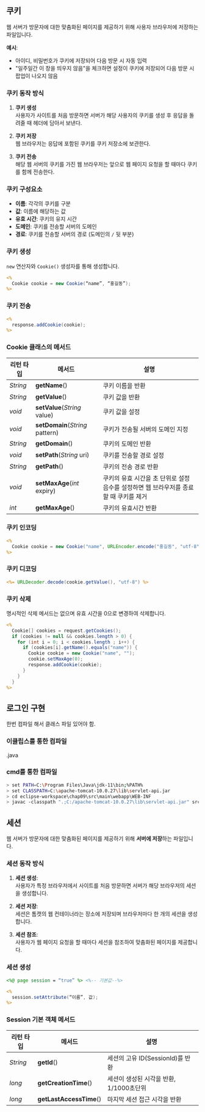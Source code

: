 ## 쿠키
웹 서버가 방문자에 대한 맞춤화된 페이지를 제공하기 위해 사용자 브라우저에 저장하는 파일입니다.

**예시**:
- 아이디, 비밀번호가 쿠키에 저장되어 다음 방문 시 자동 입력
- "일주일간 이 창을 띄우지 않음"을 체크하면 설정이 쿠키에 저장되어 다음 방문 시 팝업이 나오지 않음

### 쿠키 동작 방식
1. **쿠키 생성**   
사용자가 사이트를 처음 방문하면 서버가 해당 사용자의 쿠키를 생성 후 응답을 돌려줄 때 헤더에 담아서 보낸다.   

2. **쿠키 저장**   
웹 브라우저는 응답에 포함된 쿠키를 쿠키 저장소에 보관한다.   

3. **쿠키 전송**   
해당 웹 서버의 쿠키를 가진 웹 브라우저는 앞으로 웹 페이지 요청을 할 때마다 쿠키를 함께 전송한다.   

### 쿠키 구성요소
- **이름**: 각각의 쿠키를 구분   
- **값**: 이름에 해당하는 값   
- **유효 시간**: 쿠키의 유지 시간   
- **도메인**: 쿠키를 전송할 서버의 도메인   
- **경로**: 쿠키를 전송할 서버의 경로 (도메인의 `/` 뒷 부분)

### 쿠키 생성

`new` 연산자와 `Cookie()` 생성자를 통해 생성합니다.

```jsp
<%
  Cookie cookie = new Cookie(“name”, “홍길동”);
%>
```

### 쿠키 전송

```jsp
<%
  response.addCookie(cookie);
%>
```

### Cookie 클래스의 메서드

|리턴 타입|메서드|설명|
|---|---|---|
|*String*|**getName**()|쿠키 이름을 반환|
|*String*|**getValue**()|쿠키 값을 반환|
|*void*|**setValue**(*String* value)|쿠키 값을 설정|
|*void*|**setDomain**(*String* pattern)|쿠키가 전송될 서버의 도메인 지정|
|*String*|**getDomain**()|쿠키의 도메인 반환|
|*void*|**setPath**(*String* uri)|쿠키를 전송할 경로 설정|
|*String*|**getPath**()|쿠키의 전송 경로 반환|
|*void*|**setMaxAge**(*int* expiry) |쿠키의 유효 시간을 초 단위로 설정 음수를 설정하면 웹 브라우저를 종료할 때 쿠키를 제거|
|*int*|**getMaxAge**()|쿠키의 유효시간 반환|

### 쿠키 인코딩

```jsp
<%
  Cookie cookie = new Cookie("name", URLEncoder.encode("홍길동", "utf-8"));
%>
```

### 쿠키 디코딩

```jsp
<%= URLDecoder.decode(cookie.getValue(), "utf-8") %>
```

### 쿠키 삭제

명시적인 삭제 메서드는 없으며 유효 시간을 0으로 변경하여 삭제합니다.

```jsp
<%
  Cookie[] cookies = request.getCookies();
  if (cookies != null && cookies.length > 0) {
    for (int i = 0; i < cookies.length ; i++) {
      if (cookies[i].getName().equals("name")) {
        Cookie cookie = new Cookie("name", "");
        cookie.setMaxAge(0);
        response.addCookie(cookie);
      }
    }
  }
%>
```

## 로그인 구현

한번 컴파일 해서 클래스 파일 있어야 함.

### 이클립스를 통한 컴파일

.java 

### cmd를 통한 컴파일

```bash
> set PATH=C:\Program Files\Java\jdk-11\bin;%PATH%
> set CLASSPATH=C:\apache-tomcat-10.0.27\lib\servlet-api.jar
> cd eclipse-workspace\chap09\src\main\webapp\WEB-INF
> javac -classpath ".;C:/apache-tomcat-10.0.27\lib\servlet-api.jar" src\util\Cookies.java
```

## 세션
웹 서버가 방문자에 대한 맞춤화된 페이지를 제공하기 위해 **서버에 저장**하는 파일입니다.

### 세션 동작 방식
1. **세션 생성**:   
사용자가 특정 브라우저에서 사이트를 처음 방문하면 서버가 해당 브라우저의 세션을 생성합니다.

2. **세션 저장**:   
세션은 톰캣의 웹 컨테이너라는 장소에 저장되며 브라우저마다 한 개의 세션을 생성합니다.

3. **세션 참조**:   
사용자가 웹 페이지 요청을 할 때마다 세션을 참조하여 맞춤화된 페이지를 제공합니다.

### 세션 생성

```jsp
<%@ page session = “true” %> <%-- 기본값--%>

<%
  session.setAttribute(“이름”, 값);
%>
```

### Session 기본 객체 메서드

|리턴 타입|메서드|설명|
|---|---|---|
|*String*|**getId**()|세션의 고유 ID(SessionId)를 반환|
|*long*|**getCreationTime**()|세션이 생성된 시각을 반환, 1/1000초단위|
|*long*|**getLastAccessTime**()|마지막 세션 접근 시각을 반환|
